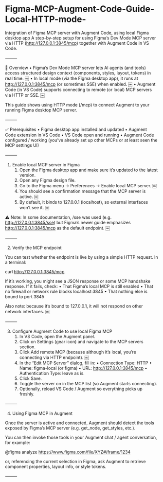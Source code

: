 # Figma-MCP-Augment-Code-Guide-Local-HTTP-mode-
Integration of Figma MCP server with Augment Code, using local Figma desktop app
A step-by-step setup for using Figma’s Dev Mode MCP server via HTTP (http://127.0.0.1:3845/mcp) together with Augment Code in VS Code.

⸻

🎯 Overview
	•	Figma’s Dev Mode MCP server lets AI agents (and tools) access structured design context (components, styles, layout, tokens) in real time.  ￼
	•	In local mode (via the Figma desktop app), it runs at http://127.0.0.1:3845/mcp (or sometimes SSE) when enabled.  ￼
	•	Augment Code (in VS Code) supports connecting to remote (or local) MCP servers via HTTP or SSE.  ￼

This guide shows using HTTP mode (/mcp) to connect Augment to your running Figma desktop MCP server.

⸻

✅ Prerequisites
	•	Figma desktop app installed and updated
	•	Augment Code extension in VS Code
	•	VS Code open and running
	•	Augment Code configured / working (you’ve already set up other MCPs or at least seen the MCP settings UI)

⸻

1. Enable local MCP server in Figma
	1.	Open the Figma desktop app and make sure it’s updated to the latest version.
	2.	Open any Figma design file.
	3.	Go to the Figma menu → Preferences → Enable local MCP server.  ￼
	4.	You should see a confirmation message that the MCP server is active.  ￼
	5.	By default, it binds to 127.0.0.1 (localhost), so external interfaces won’t see it.  ￼

⚠️ Note: In some documentation, /sse was used (e.g. http://127.0.0.1:3845/sse) but Figma’s newer guide emphasizes http://127.0.0.1:3845/mcp as the default endpoint.  ￼

⸻

2. Verify the MCP endpoint

You can test whether the endpoint is live by using a simple HTTP request. In a terminal:

curl http://127.0.0.1:3845/mcp

If it’s working, you might see a JSON response or some MCP handshake response. If it fails, check:
	•	That Figma’s local MCP is still enabled
	•	That no firewall or network rule blocks localhost:3845
	•	That nothing else is bound to port 3845

Also note: because it’s bound to 127.0.0.1, it will not respond on other network interfaces.  ￼

⸻

3. Configure Augment Code to use local Figma MCP
	1.	In VS Code, open the Augment panel.
	2.	Click on Settings (gear icon) and navigate to the MCP servers section.
	3.	Click Add remote MCP (because although it’s local, you’re connecting via HTTP endpoint).  ￼
	4.	In the “Edit MCP Server” dialog, fill in:
	•	Connection Type: HTTP
	•	Name: figma-local (or figma)
	•	URL: http://127.0.0.1:3845/mcp
	•	Authentication Type: leave as is.
	5.	Click Save.
	6.	Toggle the server on in the MCP list (so Augment starts connecting).
	7.	Optionally, reload VS Code / Augment so everything picks up freshly.

⸻

4. Using Figma MCP in Augment

Once the server is active and connected, Augment should detect the tools exposed by Figma’s MCP server (e.g. get_node, get_styles, etc.).

You can then invoke those tools in your Augment chat / agent conversation, for example:

@figma analyze https://www.figma.com/file/XYZ#/frame/1234

or, referencing the current selection in Figma, ask Augment to retrieve component properties, layout info, or style tokens.

⸻
